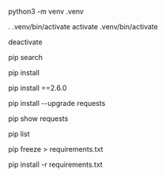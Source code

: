 python3 -m venv .venv

. .venv/bin/activate
activate .venv/bin/activate

deactivate

pip search <package>

pip install <package>

pip install <package>==2.6.0

pip install --upgrade requests

pip show requests

pip list

pip freeze > requirements.txt

pip install -r requirements.txt
